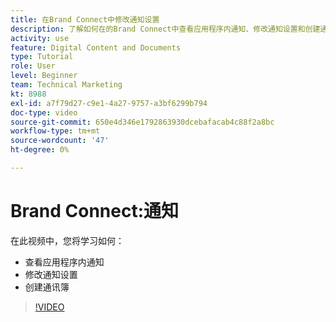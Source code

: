 ```yaml
---
title: 在Brand Connect中修改通知设置
description: 了解如何在的Brand Connect中查看应用程序内通知、修改通知设置和创建通讯簿 [!UICONTROL Workfront DAM].
activity: use
feature: Digital Content and Documents
type: Tutorial
role: User
level: Beginner
team: Technical Marketing
kt: 8988
exl-id: a7f79d27-c9e1-4a27-9757-a3bf6299b794
doc-type: video
source-git-commit: 650e4d346e1792863930dcebafacab4c88f2a8bc
workflow-type: tm+mt
source-wordcount: '47'
ht-degree: 0%

---
```


# Brand Connect:通知

在此视频中，您将学习如何：

* 查看应用程序内通知
* 修改通知设置
* 创建通讯簿

>[!VIDEO](https://video.tv.adobe.com/v/335250/?quality=12&learn=on)

